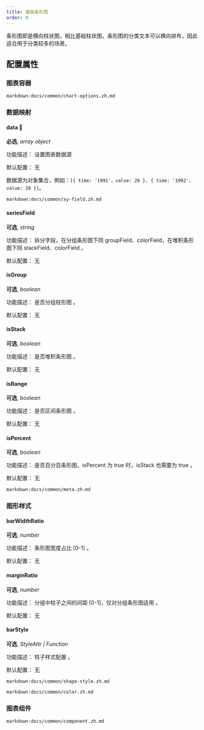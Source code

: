 ```yaml
---
title: 基础条形图
order: 0
---
```


条形图即是横向柱状图，相比基础柱状图，条形图的分类文本可以横向排布，因此适合用于分类较多的场景。

## 配置属性

### 图表容器

`markdown:docs/common/chart-options.zh.md`

### 数据映射

#### data 📌

**必选**, _array object_

功能描述： 设置图表数据源

默认配置： 无

数据源为对象集合，例如：`[{ time: '1991'，value: 20 }, { time: '1992'，value: 20 }]`。

`markdown:docs/common/xy-field.zh.md`

#### seriesField

**可选**, _string_

功能描述： 拆分字段，在分组条形图下同 groupField、colorField，在堆积条形图下同 stackField、colorField 。

默认配置： 无

#### isGroup

**可选**, _boolean_

功能描述： 是否分组柱形图 。

默认配置： 无

#### isStack

**可选**, _boolean_

功能描述： 是否堆积条形图 。

默认配置： 无

#### isRange

**可选**, _boolean_

功能描述： 是否区间条形图 。

默认配置： 无

#### isPercent

**可选**, _boolean_

功能描述： 是否百分百条形图，isPercent 为 true 时，isStack 也需要为 true 。

默认配置： 无

`markdown:docs/common/meta.zh.md`

### 图形样式

#### barWidthRatio

**可选**, _number_

功能描述： 条形图宽度占比 [0-1] 。

默认配置： 无

#### marginRatio

**可选**, _number_

功能描述： 分组中柱子之间的间距 [0-1]，仅对分组条形图适用 。

默认配置： 无

#### barStyle

**可选**, _StyleAttr | Function_

功能描述： 柱子样式配置 。

默认配置： 无

`markdown:docs/common/shape-style.zh.md`

`markdown:docs/common/color.zh.md`

### 图表组件

`markdown:docs/common/component.zh.md`

